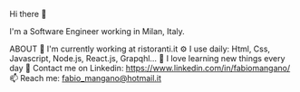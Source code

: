 Hi there 👋

I'm a Software Engineer working in Milan, Italy.

ABOUT
🏢 I'm currently working at ristoranti.it
⚙️ I use daily: Html, Css, Javascript, Node.js, React.js, Grapqhl...
🌱 I love learning new things every day
💬 Contact me on Linkedin: https://www.linkedin.com/in/fabiomangano/ 
📫 Reach me: fabio_mangano@hotmail.it




